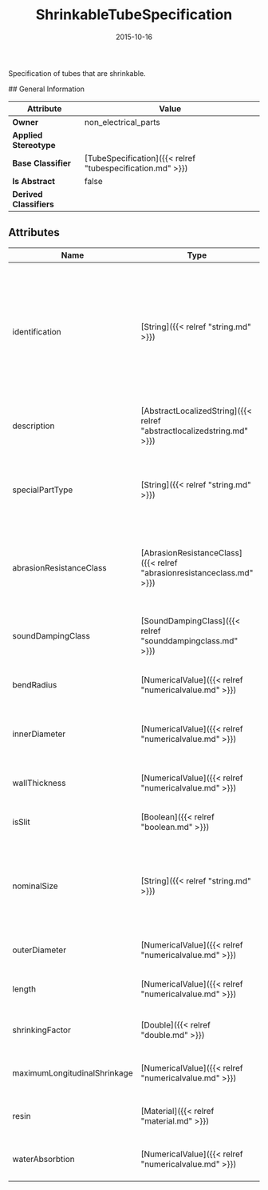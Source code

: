 ﻿---
title: ShrinkableTubeSpecification
toc: false
type: specs
date: "2015-10-16"
draft: false
specification: VEC
version: 1.1.2
documentType: "Recommendation"
elementType: Class
classes:
  - ShrinkableTubeSpecification
menu_name: vec-1.1.2
---
<p>Specification of tubes that are shrinkable.  </p>
## General Information

| Attribute               | Value |
|-------------------------|-------|
| **Owner**               | non_electrical_parts |
| **Applied Stereotype**  |   |
| **Base Classifier**     | [TubeSpecification]({{< relref "tubespecification.md" >}})<br/>  |
| **Is Abstract**         | false |
| **Derived Classifiers** |   |

## Attributes
|  Name  |  Type  |  Mult.  |  Description  |  Owning Classifier  |
|--------|--------|---------|---------------|--------------|
|identification | [String]({{< relref "string.md" >}}) | 1 | <p> Specifies a unique identification of the specification. The identification is guaranteed to be unique within the document containing the specification. Over all VEC-documents a Specification-instance can be trusted to be identical if the DocumentVersion-instance is the same (see DocumentVersion) and the identification of the Specification is the same.      </p> | [Specification]({{< relref "specification.md" >}}) |
|description | [AbstractLocalizedString]({{< relref "abstractlocalizedstring.md" >}}) | 0..* | <p> Specifies additional, human readable information about the specification.      </p> | [Specification]({{< relref "specification.md" >}}) |
|specialPartType | [String]({{< relref "string.md" >}}) | 0..1 | <p>The specialPartType allows the specification of subclassifications for a PartOrUsageRelatedSpecification (e.g. different types of connector housings).  </p> | [PartOrUsageRelatedSpecification]({{< relref "partorusagerelatedspecification.md" >}}) |
|abrasionResistanceClass | [AbrasionResistanceClass]({{< relref "abrasionresistanceclass.md" >}}) | 0..* | <p> Specifies the abrasion resistance class of the wire protection. According to the VDA this is a value between A &amp; G.     </p>      <p> KBLFRM-311     </p> | [WireProtectionSpecification]({{< relref "wireprotectionspecification.md" >}}) |
|soundDampingClass | [SoundDampingClass]({{< relref "sounddampingclass.md" >}}) | 0..* | <p>Specifies the class of sound damping. According to the VDA this is a value between A &amp; E. KBLFRM-311  </p> | [WireProtectionSpecification]({{< relref "wireprotectionspecification.md" >}}) |
|bendRadius | [NumericalValue]({{< relref "numericalvalue.md" >}}) | 0..1 | <p> Specifies the bend radius of the tube.      </p> | [TubeSpecification]({{< relref "tubespecification.md" >}}) |
|innerDiameter | [NumericalValue]({{< relref "numericalvalue.md" >}}) | 0..1 | <p>Defines the inner diameter of a tube. In the case of a shrinkable tube, it is the diameter of the tube in the unshrinked state.  </p> | [TubeSpecification]({{< relref "tubespecification.md" >}}) |
|wallThickness | [NumericalValue]({{< relref "numericalvalue.md" >}}) | 0..1 | <p> Specifies the thickness of the wall of the tube.      </p> | [TubeSpecification]({{< relref "tubespecification.md" >}}) |
|isSlit | [Boolean]({{< relref "boolean.md" >}}) | 0..1 | <p>Specifies whether the tube is slit or not.  </p> | [TubeSpecification]({{< relref "tubespecification.md" >}}) |
|nominalSize | [String]({{< relref "string.md" >}}) | 0..1 | <p> Defines the nominal size of a tube. The nominal size is a name for the size of the tube that is somehow related to the inner diameter of the tube. However it is not the inner diameter (e.g. &quot;10.5&quot;).      </p> | [TubeSpecification]({{< relref "tubespecification.md" >}}) |
|outerDiameter | [NumericalValue]({{< relref "numericalvalue.md" >}}) | 0..1 | <p>Specifies the outer diameter of the tube.  </p> | [TubeSpecification]({{< relref "tubespecification.md" >}}) |
|length | [NumericalValue]({{< relref "numericalvalue.md" >}}) | 0..1 | <p> Specifies the length of the tube if it is a predefined value.      </p> | [TubeSpecification]({{< relref "tubespecification.md" >}}) |
|shrinkingFactor | [Double]({{< relref "double.md" >}}) | 0..1 | <p>Defines the factor of shrinking for the tube.  </p> | [ShrinkableTubeSpecification]({{< relref "shrinkabletubespecification.md" >}}) |
|maximumLongitudinalShrinkage | [NumericalValue]({{< relref "numericalvalue.md" >}}) | 0..1 | <p>Defines the shrinkage in longitudinal direction. </p> | [ShrinkableTubeSpecification]({{< relref "shrinkabletubespecification.md" >}}) |
|resin | [Material]({{< relref "material.md" >}}) | 0..* | <p>Defines the material of the resin usable for this shrinkable tube. </p> | [ShrinkableTubeSpecification]({{< relref "shrinkabletubespecification.md" >}}) |
|waterAbsorbtion | [NumericalValue]({{< relref "numericalvalue.md" >}}) | 0..1 | <p> Defines the water absorption of the shrinkable tube specification.      </p> | [ShrinkableTubeSpecification]({{< relref "shrinkabletubespecification.md" >}}) |

